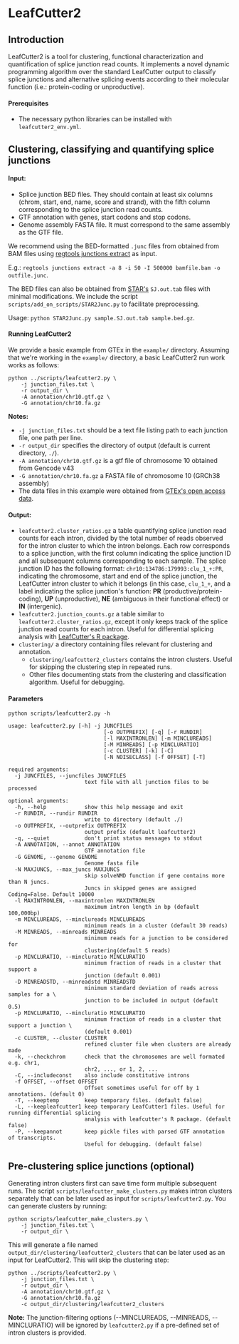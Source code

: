 # LeafCutter2

## Introduction

LeafCutter2 is a tool for clustering, functional characterization and quantification of splice junction read counts. It implements a novel dynamic programming algorithm over the standard LeafCutter output to classify splice junctions and alternative splicing events according to their molecular function (i.e.: protein-coding or unproductive).

#### Prerequisites

- The necessary python libraries can be installed with `leafcutter2_env.yml`.

## Clustering, classifying and quantifying splice junctions

#### Input:
- Splice junction BED files. They should contain at least six columns (chrom, start, end, name, score and strand), with the fifth column corresponding to the splice junction read counts. 
- GTF annotation with genes, start codons and stop codons.
- Genome assembly FASTA file. It must correspond to the same assembly as the GTF file.

We recommend using the BED-formatted `.junc` files from obtained from BAM files using [regtools junctions extract](https://regtools.readthedocs.io/en/latest/commands/junctions-extract/) as input. 

E.g.: `regtools junctions extract -a 8 -i 50 -I 500000 bamfile.bam -o outfile.junc`. 

The BED files can also be obtained from [STAR's](https://github.com/alexdobin/STAR/blob/master/doc/STARmanual.pdf) `SJ.out.tab` files with minimal modifications. We include the script `scripts/add_on_scripts/STAR2Junc.py` to facilitate preprocessing. 

Usage: `python STAR2Junc.py sample.SJ.out.tab sample.bed.gz`. 

#### Running LeafCutter2

We provide a basic example from GTEx in the `example/` directory. Assuming that we're working in the `example/` directory, a basic LeafCutter2 run work works as follows:

```
python ../scripts/leafcutter2.py \
    -j junction_files.txt \
    -r output_dir \
    -A annotation/chr10.gtf.gz \
    -G annotation/chr10.fa.gz
```

**Notes:** 
-    `-j junction_files.txt` should be a text file listing path to each junction file, one path per line.
-    `-r output_dir` specifies the directory of output (default is current directory, `./`). 
-    `-A annotation/chr10.gtf.gz` is a gtf file of chromosome 10 obtained from Gencode v43
-    `-G annotation/chr10.fa.gz` a FASTA file of chromosome 10 (GRCh38 assembly)
-    The data files in this example were obtained from [GTEx's open access data](https://gtexportal.org/home/downloads/adult-gtex/bulk_tissue_expression). 

#### Output:
- `leafcutter2.cluster_ratios.gz` a table quantifying splice junction read counts for each intron, divided by the total number of reads observed for the intron cluster to which the intron belongs. Each row corresponds to a splice junction, with the first column indicating the splice junction ID and all subsequent columns corresponding to each sample. The splice junction ID has the following format: `chr10:134786:179993:clu_1_+:PR`, indicating the chromosome, start and end of the splice junction, the LeafCutter intron cluster to which it belongs (in this case, `clu_1_+`, and a label indicating the splice junction's function: **PR** (productive/protein-coding), **UP** (unproductive), **NE** (ambiguous in their functional effect) or **IN** (intergenic).
- `leafcutter2.junction_counts.gz` a table similar to `leafcutter2.cluster_ratios.gz`, except it only keeps track of the splice junction read counts for each intron. Useful for differential splicing analysis with [LeafCutter's R package](https://davidaknowles.github.io/leafcutter/).
- `clustering/` a directory containing files relevant for clustering and annotation. 
    - `clustering/leafcutter2_clusters` contains the intron clusters. Useful for skipping the clustering step in repeated runs.
    - Other files documenting stats from the clustering and classification algorithm. Useful for debugging.


#### Parameters

```
python scripts/leafcutter2.py -h

usage: leafcutter2.py [-h] -j JUNCFILES 
                              [-o OUTPREFIX] [-q] [-r RUNDIR]
                              [-l MAXINTRONLEN] [-m MINCLUREADS]
                              [-M MINREADS] [-p MINCLURATIO]
                              [-c CLUSTER] [-k] [-C]
                              [-N NOISECLASS] [-f OFFSET] [-T]

required arguments:
  -j JUNCFILES, --juncfiles JUNCFILES
                        text file with all junction files to be processed
                        
optional arguments:
  -h, --help            show this help message and exit
  -r RUNDIR, --rundir RUNDIR
                        write to directory (default ./)
  -o OUTPREFIX, --outprefix OUTPREFIX
                        output prefix (default leafcutter2)
  -q, --quiet           don't print status messages to stdout
  -A ANNOTATION, --annot ANNOTATION
                        GTF annotation file
  -G GENOME, --genome GENOME
                        Genome fasta file
  -N MAXJUNCS, --max_juncs MAXJUNCS
                        skip solveNMD function if gene contains more than N juncs. 
                        Juncs in skipped genes are assigned Coding=False. Default 10000
  -l MAXINTRONLEN, --maxintronlen MAXINTRONLEN
                        maximum intron length in bp (default 100,000bp)
  -m MINCLUREADS, --minclureads MINCLUREADS
                        minimum reads in a cluster (default 30 reads)
  -M MINREADS, --minreads MINREADS
                        minimum reads for a junction to be considered for
                        clustering(default 5 reads)
  -p MINCLURATIO, --mincluratio MINCLURATIO
                        minimum fraction of reads in a cluster that support a
                        junction (default 0.001)
  -D MINREADSTD, --minreadstd MINREADSTD
                        minimum standard deviation of reads across samples for a \
                        junction to be included in output (default 0.5)
  -p MINCLURATIO, --mincluratio MINCLURATIO
                        minimum fraction of reads in a cluster that support a junction \
                        (default 0.001)
  -c CLUSTER, --cluster CLUSTER
                        refined cluster file when clusters are already made
  -k, --checkchrom      check that the chromosomes are well formated e.g. chr1,
                        chr2, ..., or 1, 2, ...
  -C, --includeconst    also include constitutive introns
  -f OFFSET, --offset OFFSET
                        Offset sometimes useful for off by 1 annotations. (default 0)
  -T, --keeptemp        keep temporary files. (default false)
  -L, --keepleafcutter1 keep temporary LeafCutter1 files. Useful for running differential splicing 
                        analysis with leafcutter's R package. (default false)
  -P, --keepannot       keep pickle files with parsed GTF annotation of transcripts. 
                        Useful for debugging. (default false)
```

## Pre-clustering splice junctions (optional)

Generating intron clusters first can save time form multiple subsequent runs. The script `scripts/leafcutter_make_clusters.py`
makes intron clusters separately that can be later used as input for `scripts/leafcutter2.py`. You can generate clusters by running: 

```
python scripts/leafcutter_make_clusters.py \
    -j junction_files.txt \
    -r output_dir \
```
This will generate a file named `output_dir/clustering/leafcutter2_clusters` that can be later used as an input for LeafCutter2. This will skip the clustering step:

```
python ../scripts/leafcutter2.py \
    -j junction_files.txt \
    -r output_dir \
    -A annotation/chr10.gtf.gz \
    -G annotation/chr10.fa.gz
    -c output_dir/clustering/leafcutter2_clusters
```

**Note:** The junction-filtering options (--MINCLUREADS, --MINREADS, --MINCLURATIO) will be ignored by `leafcutter2.py` if a pre-defined set of intron clusters is provided.

